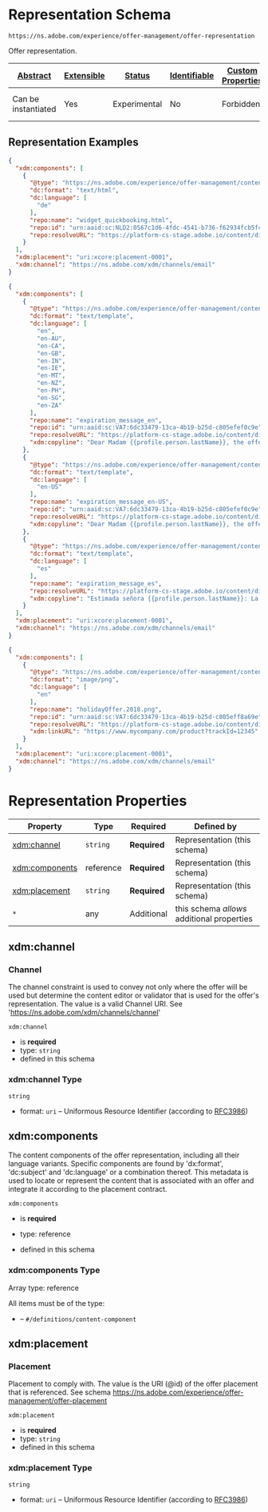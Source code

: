 
# Representation Schema

```
https://ns.adobe.com/experience/offer-management/offer-representation
```

Offer representation.

| [Abstract](../../../../abstract.md) | [Extensible](../../../../extensions.md) | [Status](../../../../status.md) | [Identifiable](../../../../id.md) | [Custom Properties](../../../../extensions.md) | [Additional Properties](../../../../extensions.md) | Defined In |
|-------------------------------------|-----------------------------------------|---------------------------------|-----------------------------------|------------------------------------------------|----------------------------------------------------|------------|
| Can be instantiated | Yes | Experimental | No | Forbidden | Permitted | [adobe/experience/offer-management/offer-representation.schema.json](adobe/experience/offer-management/offer-representation.schema.json) |

## Representation Examples

```json
{
  "xdm:components": [
    {
      "@type": "https://ns.adobe.com/experience/offer-management/content-component-html",
      "dc:format": "text/html",
      "dc:language": [
        "de"
      ],
      "repo:name": "widget_quickbooking.html",
      "repo:id": "urn:aaid:sc:NLD2:0567c1d6-4fdc-4541-b736-f62934fcb5fc",
      "repo:resolveURL": "https://platform-cs-stage.adobe.io/content/directory/resolve?asset_id=&quot;urn:aaid:sc:NLD2:0567c1d6-4fdc-4541-b736-f62934fcb5fc&quot;"
    }
  ],
  "xdm:placement": "uri:xcore:placement-0001",
  "xdm:channel": "https://ns.adobe.com/xdm/channels/email"
}
```

```json
{
  "xdm:components": [
    {
      "@type": "https://ns.adobe.com/experience/offer-management/content-component-text",
      "dc:format": "text/template",
      "dc:language": [
        "en",
        "en-AU",
        "en-CA",
        "en-GB",
        "en-IN",
        "en-IE",
        "en-MT",
        "en-NZ",
        "en-PH",
        "en-SG",
        "en-ZA"
      ],
      "repo:name": "expiration_message_en",
      "repo:id": "urn:aaid:sc:VA7:6dc33479-13ca-4b19-b25d-c805efef0c9e",
      "repo:resolveURL": "https://platform-cs-stage.adobe.io/content/directory/resolve?asset_id=&quot;urn:aaid:sc:VA7:6dc33479-13ca-4b19-b25d-c805efef0c9e&quot;&resource=&quot;api:metadata/application&quot;&name=expiration_message_en",
      "xdm:copyline": "Dear Madam {{profile.person.lastName}}, the offer expires 12/6/2018"
    },
    {
      "@type": "https://ns.adobe.com/experience/offer-management/content-component-text",
      "dc:format": "text/template",
      "dc:language": [
        "en-US"
      ],
      "repo:name": "expiration_message_en-US",
      "repo:id": "urn:aaid:sc:VA7:6dc33479-13ca-4b19-b25d-c805efef0c9e",
      "repo:resolveURL": "https://platform-cs-stage.adobe.io/content/directory/resolve?asset_id=&quot;urn:aaid:sc:VA7:6dc33479-13ca-4b19-b25d-c805efef0c9e&quot;&resource=&quot;api:metadata/application&quot;&name=&quot;expiration_message_en-US&quot;",
      "xdm:copyline": "Dear Madam {{profile.person.lastName}}, the offer expires 6/12/2018"
    },
    {
      "@type": "https://ns.adobe.com/experience/offer-management/content-component-text",
      "dc:format": "text/template",
      "dc:language": [
        "es"
      ],
      "repo:name": "expiration_message_es",
      "repo:resolveURL": "https://platform-cs-stage.adobe.io/content/directory/resolve?asset_id=&quot;urn:aaid:sc:VA7:6dc33479-13ca-4b19-b25d-c805efef0c9e&quot;&resource=&quot;api:metadata/application&quot;&name=&quot;expiration_message_es&quot;",
      "xdm:copyline": "Estimada señora {{profile.person.lastName}}: La oferta vence el 12/6/2018"
    }
  ],
  "xdm:placement": "uri:xcore:placement-0001",
  "xdm:channel": "https://ns.adobe.com/xdm/channels/email"
}
```

```json
{
  "xdm:components": [
    {
      "@type": "https://ns.adobe.com/experience/offer-management/content-component-imagelink",
      "dc:format": "image/png",
      "dc:language": [
        "en"
      ],
      "repo:name": "holidayOffer.2018.png",
      "repo:id": "urn:aaid:sc:VA7:6dc33479-13ca-4b19-b25d-c805eff8a69e",
      "repo:resolveURL": "https://platform-cs-stage.adobe.io/content/directory/resolve?asset_id=&quot;urn:aaid:sc:VA7:6dc33479-13ca-4b19-b25d-c805eff8a69e&quot;",
      "xdm:linkURL": "https://www.mycompany.com/product?trackId=12345"
    }
  ],
  "xdm:placement": "uri:xcore:placement-0001",
  "xdm:channel": "https://ns.adobe.com/xdm/channels/email"
}
```


# Representation Properties

| Property | Type | Required | Defined by |
|----------|------|----------|------------|
| [xdm:channel](#xdmchannel) | `string` | **Required** | Representation (this schema) |
| [xdm:components](#xdmcomponents) | reference | **Required** | Representation (this schema) |
| [xdm:placement](#xdmplacement) | `string` | **Required** | Representation (this schema) |
| `*` | any | Additional | this schema *allows* additional properties |

## xdm:channel
### Channel

The channel constraint is used to convey not only where the offer will be used but determine the content editor or validator that is used for the offer's representation. The value is a valid Channel URI. See 'https://ns.adobe.com/xdm/channels/channel'

`xdm:channel`
* is **required**
* type: `string`
* defined in this schema

### xdm:channel Type


`string`
* format: `uri` – Uniformous Resource Identifier (according to [RFC3986](http://tools.ietf.org/html/rfc3986))






## xdm:components

The content components of the offer representation, including all their language variants. Specific components are found by 'dx:format', 'dc:subject' and 'dc:language' or a combination thereof. This metadata is used to locate or represent the content that is associated with an offer and integrate it according to the placement contract.

`xdm:components`
* is **required**
* type: reference

* defined in this schema

### xdm:components Type


Array type: reference

All items must be of the type:
* []() – `#/definitions/content-component`








## xdm:placement
### Placement

Placement to comply with. The value is the URI (@id) of the offer placement that is referenced. See schema https://ns.adobe.com/experience/offer-management/offer-placement

`xdm:placement`
* is **required**
* type: `string`
* defined in this schema

### xdm:placement Type


`string`
* format: `uri` – Uniformous Resource Identifier (according to [RFC3986](http://tools.ietf.org/html/rfc3986))





